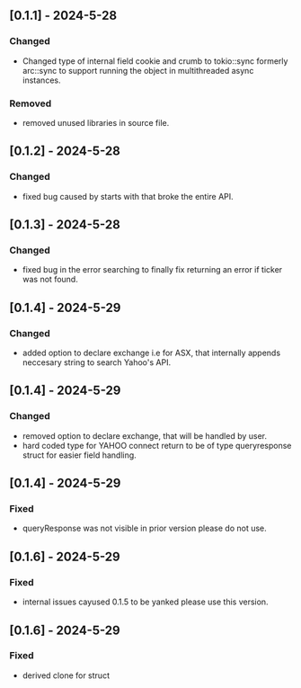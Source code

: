 ## [0.1.1] - 2024-5-28
### Changed
- Changed type of internal field cookie and crumb to tokio::sync formerly arc::sync to support running the object in multithreaded async instances.


### Removed
- removed unused libraries in source file.

## [0.1.2] - 2024-5-28
### Changed
- fixed bug caused by starts with that broke the entire API.


## [0.1.3] - 2024-5-28
### Changed
- fixed bug in the error searching to finally fix returning an error if ticker was not found.

## [0.1.4] - 2024-5-29
### Changed
- added option to declare exchange i.e for ASX, that internally appends neccesary string to search Yahoo's API.

## [0.1.4] - 2024-5-29
### Changed
- removed option to declare exchange, that will be handled by user.
- hard coded type for YAHOO connect return to be of type queryresponse struct for easier field handling.

## [0.1.4] - 2024-5-29
### Fixed
- queryResponse was not visible in prior version please do not use.

## [0.1.6] - 2024-5-29
### Fixed
- internal issues cayused 0.1.5 to be yanked please use this version.

## [0.1.6] - 2024-5-29
### Fixed
- derived clone for struct